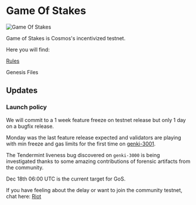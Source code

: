 # Game Of Stakes

![Game Of Stakes](GameOfStakes.png)


Game of Stakes is Cosmos's incentivized testnet.

Here you will find:

[Rules](RULES.md)

Genesis Files

## Updates

### Launch policy

We will commit to a 1 week feature freeze on testnet release but only 1 day on a bugfix release.

Monday was the last feature release expected and validators are playing with min freeze and gas limits for the first time on [genki-3001](https://github.com/certusone/genki-3001).

The Tendermint liveness bug discovered on `genki-3000` is being investigated thanks to some amazing contributions of forensic artifacts from the community.

Dec 18th 06:00 UTC is the current target for GoS.

If you have feeling about the delay or want to join the community testnet, chat here: [Riot](https://matrix.to/#/!RKBbCjMEiDPKKewRIE:matrix.org?via=matrix.org&via=t2bot.io)

